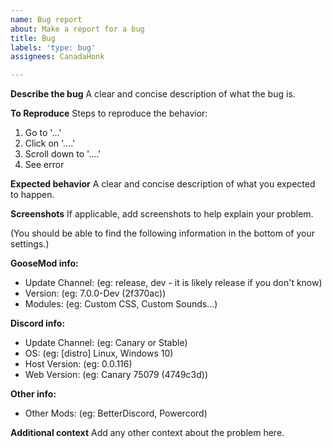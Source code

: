 ```yaml
---
name: Bug report
about: Make a report for a bug
title: Bug
labels: 'type: bug'
assignees: CanadaHonk

---
```


**Describe the bug**
A clear and concise description of what the bug is.

**To Reproduce**
Steps to reproduce the behavior:
1. Go to '...'
2. Click on '....'
3. Scroll down to '....'
4. See error

**Expected behavior**
A clear and concise description of what you expected to happen.

**Screenshots**
If applicable, add screenshots to help explain your problem.

(You should be able to find the following information in the bottom of your settings.)

**GooseMod info:**
 - Update Channel: (eg: release, dev - it is likely release if you don't know)
 - Version: (eg: 7.0.0-Dev (2f370ac))
 - Modules: (eg: Custom CSS, Custom Sounds...)

**Discord info:**
 - Update Channel: (eg: Canary or Stable)
 - OS: (eg: [distro] Linux, Windows 10)
 - Host Version: (eg: 0.0.116)
 - Web Version: (eg: Canary 75079 (4749c3d))

**Other info:**
 - Other Mods: (eg: BetterDiscord, Powercord)

**Additional context**
Add any other context about the problem here.
